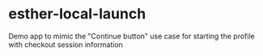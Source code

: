 # esther-local-launch

Demo app to mimic the "Continue button" use case for starting the profile with checkout session information
